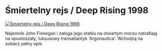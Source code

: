 Śmiertelny rejs / Deep Rising 1998 
=============
[![Śmiertelny rejs / Deep Rising 1998 ](http://vidos.pl/images/player.gif)](http://vidos.pl/miertelny-rejs-deep-rising-1998)

 Najemnik John Finnegan i załoga jego statku na otwartym morzu natrafiają na opustoszały, luksusowy transatlantyk 'Argonautica'. Wchodzą na zobacz pełny opis
